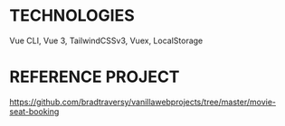# TECHNOLOGIES 
Vue CLI, Vue 3, TailwindCSSv3, Vuex, LocalStorage  
# REFERENCE PROJECT  
https://github.com/bradtraversy/vanillawebprojects/tree/master/movie-seat-booking

